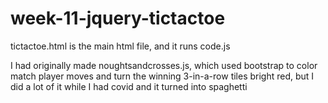 ﻿# week-11-jquery-tictactoe

tictactoe.html is the main html file, and it runs code.js

I had originally made noughtsandcrosses.js, which used bootstrap to color match player moves and turn the winning 3-in-a-row tiles bright red, but I did a lot of it while I had covid and it turned into spaghetti

